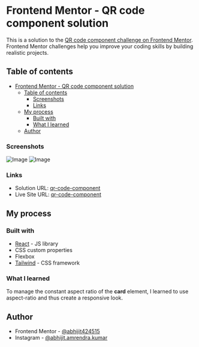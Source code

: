 # Frontend Mentor - QR code component solution

This is a solution to the [QR code component challenge on Frontend Mentor](https://www.frontendmentor.io/challenges/qr-code-component-iux_sIO_H). Frontend Mentor challenges help you improve your coding skills by building realistic projects. 

## Table of contents

- [Frontend Mentor - QR code component solution](#frontend-mentor---qr-code-component-solution)
  - [Table of contents](#table-of-contents)
    - [Screenshots](#screenshots)
    - [Links](#links)
  - [My process](#my-process)
    - [Built with](#built-with)
    - [What I learned](#what-i-learned)
  - [Author](#author)

### Screenshots

![Image](https://i.imgur.com/ym8feZi.png)
![Image](https://i.imgur.com/4Jyvhgo.png)

### Links

- Solution URL: [qr-code-component](https://github.com/Frontend-Mentor-Solutions/qr-code-component)
- Live Site URL: [qr-code-component](https://elegant-queijadas-b119b8.netlify.app/)

## My process

### Built with

- [React](https://reactjs.org/) - JS library
- CSS custom properties
- Flexbox
- [Tailwind](https://tailwindcss.com/) - CSS framework

### What I learned

To manage the constant aspect ratio of the **card** element, I learned to use aspect-ratio and thus create a responsive look.

## Author

- Frontend Mentor - [@abhijit424515](https://www.frontendmentor.io/profile/abhijit424515)
- Instagram - [@abhijit.amrendra.kumar](https://www.instagram.com/abhijit.amrendra.kumar/)
